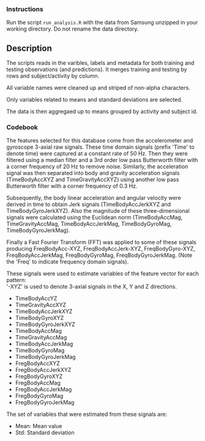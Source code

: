 ### Instructions

Run the script `run_analysis.R` with the data from Samsung unzipped in your working directory.  Do not rename the data directory.

## Description

The scripts reads in the varibles, labels and metadata for both training and testing observations (and predictions).  It merges training and testing by rows and subject/activity by column.  

All variable names were cleaned up and striped of non-alpha characters.

Only variables related to means and standard deviations are selected. 

The data is then aggregaed up to means grouped by activity and subject id.

### Codebook

The features selected for this database come from the accelerometer and gyroscope 3-axial raw signals. These time domain signals (prefix 'Time' to denote time) were captured at a constant rate of 50 Hz. Then they were filtered using a median filter and a 3rd order low pass Butterworth filter with a corner frequency of 20 Hz to remove noise. Similarly, the acceleration signal was then separated into body and gravity acceleration signals (TimeBodyAccXYZ and TimeGravityAccXYZ) using another low pass Butterworth filter with a corner frequency of 0.3 Hz. 

Subsequently, the body linear acceleration and angular velocity were derived in time to obtain Jerk signals (TimeBodyAccJerkXYZ and TimeBodyGyroJerkXYZ). Also the magnitude of these three-dimensional signals were calculated using the Euclidean norm (TimeBodyAccMag, TimeGravityAccMag, TimeBodyAccJerkMag, TimeBodyGyroMag, TimeBodyGyroJerkMag). 

Finally a Fast Fourier Transform (FFT) was applied to some of these signals producing FreqBodyAcc-XYZ, FreqBodyAccJerk-XYZ, FreqBodyGyro-XYZ, FreqBodyAccJerkMag, FreqBodyGyroMag, FreqBodyGyroJerkMag. (Note the 'Freq' to indicate frequency domain signals). 

These signals were used to estimate variables of the feature vector for each pattern:  
'-XYZ' is used to denote 3-axial signals in the X, Y and Z directions.

- TimeBodyAccYZ
- TimeGravityAccXYZ
- TimeBodyAccJerkXYZ
- TimeBodyGyroXYZ
- TimeBodyGyroJerkXYZ
- TimeBodyAccMag
- TimeGravityAccMag
- TimeBodyAccJerkMag
- TimeBodyGyroMag
- TimeBodyGyroJerkMag
- FregBodyAccXYZ
- FregBodyAccJerkXYZ
- FregBodyGyroXYZ
- FregBodyAccMag
- FregBodyAccJerkMag
- FregBodyGyroMag
- FregBodyGyroJerkMag

The set of variables that were estimated from these signals are: 

- Mean: Mean value
- Std: Standard deviation